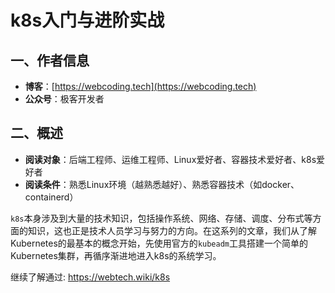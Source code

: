 # k8s入门与进阶实战

## 一、作者信息

- **博客**：[https://webcoding.tech](https://webcoding.tech)
- **公众号**：极客开发者

## 二、概述

- **阅读对象**：后端工程师、运维工程师、Linux爱好者、容器技术爱好者、k8s爱好者
- **阅读条件**：熟悉Linux环境（越熟悉越好）、熟悉容器技术（如docker、containerd）

`k8s`本身涉及到大量的技术知识，包括操作系统、网络、存储、调度、分布式等方面的知识，这也正是技术人员学习与努力的方向。在这系列的文章，我们从了解Kubernetes的最基本的概念开始，先使用官方的`kubeadm`工具搭建一个简单的Kubernetes集群，再循序渐进地进入k8s的系统学习。

继续了解通过: <https://webtech.wiki/k8s>
